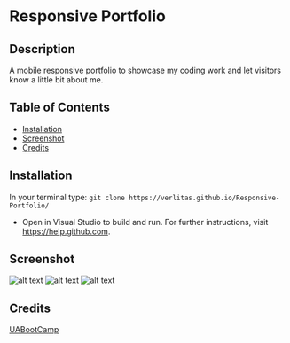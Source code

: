 # Responsive Portfolio
## Description
A mobile responsive portfolio to showcase my coding work and let visitors know a little bit about me.

## Table of Contents
* [Installation](#installation)
* [Screenshot](#screenshot)
* [Credits](#credits)

## Installation
In your terminal type:
```git clone https://verlitas.github.io/Responsive-Portfolio/```
* Open in Visual Studio to build and run.
For further instructions, visit https://help.github.com.

## Screenshot
![alt text](resport1.png "Screenshot")
![alt text](resport2.png "Screenshot")
![alt text](resport3.png "Screenshot")

## Credits
[UABootCamp](https://bootcamp.ce.arizona.edu/coding/)
